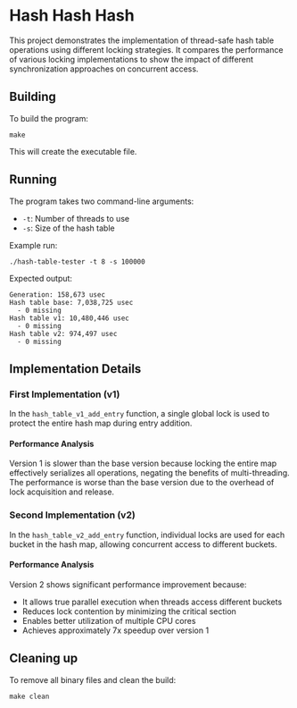 # Hash Hash Hash

This project demonstrates the implementation of thread-safe hash table operations using different locking strategies. It compares the performance of various locking implementations to show the impact of different synchronization approaches on concurrent access.

## Building

To build the program:
```shell
make
```
This will create the executable file.

## Running

The program takes two command-line arguments:
- `-t`: Number of threads to use
- `-s`: Size of the hash table

Example run:
```shell
./hash-table-tester -t 8 -s 100000
```

Expected output:
```
Generation: 158,673 usec
Hash table base: 7,038,725 usec
  - 0 missing
Hash table v1: 10,480,446 usec
  - 0 missing
Hash table v2: 974,497 usec
  - 0 missing
```

## Implementation Details

### First Implementation (v1)
In the `hash_table_v1_add_entry` function, a single global lock is used to protect the entire hash map during entry addition.

#### Performance Analysis
Version 1 is slower than the base version because locking the entire map effectively serializes all operations, negating the benefits of multi-threading. The performance is worse than the base version due to the overhead of lock acquisition and release.

### Second Implementation (v2)
In the `hash_table_v2_add_entry` function, individual locks are used for each bucket in the hash map, allowing concurrent access to different buckets.

#### Performance Analysis
Version 2 shows significant performance improvement because:
- It allows true parallel execution when threads access different buckets
- Reduces lock contention by minimizing the critical section
- Enables better utilization of multiple CPU cores
- Achieves approximately 7x speedup over version 1

## Cleaning up

To remove all binary files and clean the build:
```shell
make clean
```